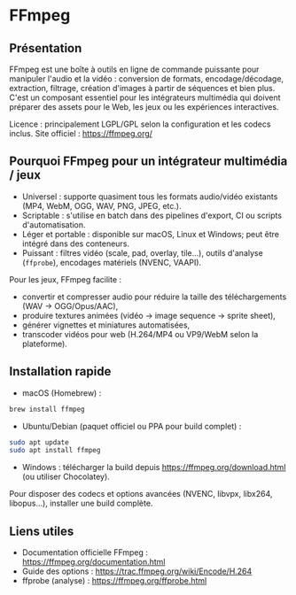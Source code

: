 # FFmpeg

## Présentation

FFmpeg est une boîte à outils en ligne de commande puissante pour manipuler l'audio et la
vidéo : conversion de formats, encodage/décodage, extraction, filtrage, création d'images
à partir de séquences et bien plus. C'est un composant essentiel pour les intégrateurs
multimédia qui doivent préparer des assets pour le Web, les jeux ou les expériences interactives.

Licence : principalement LGPL/GPL selon la configuration et les codecs inclus. Site officiel : https://ffmpeg.org/

## Pourquoi FFmpeg pour un intégrateur multimédia / jeux

- Universel : supporte quasiment tous les formats audio/vidéo existants (MP4, WebM, OGG, WAV, PNG, JPEG, etc.).
- Scriptable : s'utilise en batch dans des pipelines d'export, CI ou scripts d'automatisation.
- Léger et portable : disponible sur macOS, Linux et Windows; peut être intégré dans des conteneurs.
- Puissant : filtres vidéo (scale, pad, overlay, tile...), outils d'analyse (`ffprobe`), encodages matériels (NVENC, VAAPI).

Pour les jeux, FFmpeg facilite :
- convertir et compresser audio pour réduire la taille des téléchargements (WAV → OGG/Opus/AAC),
- produire textures animées (vidéo → image sequence → sprite sheet),
- générer vignettes et miniatures automatisées,
- transcoder vidéos pour web (H.264/MP4 ou VP9/WebM selon la plateforme).

## Installation rapide

- macOS (Homebrew) :

```bash
brew install ffmpeg
```

- Ubuntu/Debian (paquet officiel ou PPA pour build complet) :

```bash
sudo apt update
sudo apt install ffmpeg
```

- Windows : télécharger la build depuis https://ffmpeg.org/download.html (ou utiliser Chocolatey).

Pour disposer des codecs et options avancées (NVENC, libvpx, libx264, libopus...), installer une build complète.


## Liens utiles

- Documentation officielle FFmpeg : https://ffmpeg.org/documentation.html
- Guide des options : https://trac.ffmpeg.org/wiki/Encode/H.264
- ffprobe (analyse) : https://ffmpeg.org/ffprobe.html

